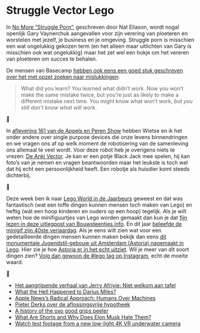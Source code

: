 # Struggle Vector Lego

In [No More “Struggle Porn”](https://medium.com/@nateliason/no-more-struggle-porn-202153a01108?_branch_match_id=507477198955944053), geschreven door Nat Eliason, wordt nogal openlijk Gary Vaynerchuk aangevallen voor zijn verering van ploeteren en worstelen met jezelf, je business en je omgeving. Struggle porn is misschien een wat ongelukkig gekozen term (en het alleen maar uitlichten van Gary is misschien ook wat ongelukkig) maar het zet wel een hokje om het vereren van ploeteren om succes te behalen.

De mensen van Basecamp [hebben ook eens een goed stuk geschreven over het met opzet zoeken naar mislukkingen](https://signalvnoise.com/posts/1555-learning-from-failure-is-overrated):

> What did you learn? You learned what didn’t work. Now you won’t make the same mistake twice, but you’re just as likely to make a different mistake next time. You might know what won’t work, _but you still don’t know what will work_.

🍏

In [aflevering 161 van de Appels en Peren Show](http://appelsenperenshow.nl/aflevering/2018/10/24/161-kapitalitische-cyber-quatro-formagie-setjes) hebben Wietse en ik het onder andere over single purpose devices die onze levens binnendringen en we vragen ons af op welk moment de robotisering van de samenleving ons allemaal te veel wordt. Voor deze robot heb je overigens niets te vrezen: [De Anki Vector](https://www.youtube.com/watch?v=F-ErirneU7Q). Je kan er een potje Black Jack mee spelen, hij kan foto’s van je nemen en vragen beantwoorden maar het leukste is toch wel dat hij echt een persoonlijkheid heeft. Een robotje als huisdier komt steeds dichterbij.

🏢

Deze week ben ik naar [Lego World in de Jaarbeurs](https://www.legoworld.nl) geweest en dat was fantastisch (wat een toffe dingen kunnen mensen toch maken van Lego) en heftig (wát een hoop kinderen en ouders op een hoop) tegelijk. Als je wilt weten hoe de minifiguurtjes van Lego worden gemaakt dan kun je dat [fijn lezen in deze uitlegpost van Bouwsteentjes.info](https://www.bouwsteentjes.info/productie-van-lego-minifigures/). En dit jaar [beleefde de minigif zijn 40ste verjaardag](https://www.wired.com/story/lego-minifig-40th-birthday). Als je eens wilt zien wat voor een gedetailleerde dingen mensen kunnen maken bekijk dan eens [dit monumentale Jugendstil-gebouw uit Amsterdam (Astoria) nagemaakt in Lego](https://www.instagram.com/p/BngaXEkAh1T/). Hier zie je hoe [Astoria er in het echt uitziet](https://nl.wikipedia.org/wiki/Astoria_(Amsterdam)). Wil je meer van dit soort dingen zien? [Volg dan gewoon de #lego tag op Instagram](https://www.instagram.com/explore/tags/lego/?hl=en), echt de moeite waard.

🔗

- [Het aangrijpende verhaal van Jerry Afriyie: Niet welkom aan tafel](https://www.oneworld.nl/achtergrond/niet-welkom-aan-tafel/)
- [What the Hell Happened to Darius Miles?](https://www.theplayerstribune.com/en-us/articles/what-the-hell-happened-to-darius-miles)
- [Apple News’s Radical Approach: Humans Over Machines](https://www.nytimes.com/2018/10/25/technology/apple-news-humans-algorithms.html)
- [Pieter Derks over de aflossingsvrije hypotheek](https://www.youtube.com/watch?v=C0yNsKw4434)
- [A history of the oxo good grips peeler](https://www.fastcompany.com/90239156/the-untold-story-of-the-vegetable-peeler-that-changed-the-world)
- [What Are Shorts and Why Does Elon Musk Hate Them?](https://www.wired.com/story/what-are-short-sellers-and-why-does-elon-hate-them/)
- [Watch test footage from a new low-light 4K VR underwater camera](http://www.macdrifter.com/2018/08/watch-test-footage-from-a-new-low-light-4k-vr-underwater-camera.html)